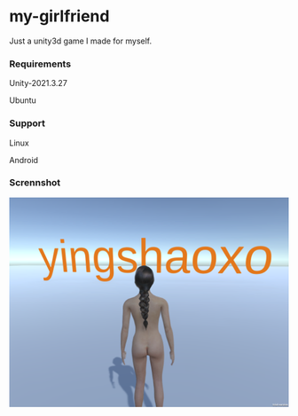 # my-girlfriend
Just a unity3d game I made for myself.


### Requirements

Unity-2021.3.27

Ubuntu

### Support

Linux

Android

### Scrennshot

![welcome](Screenshots/welcome.png "welcome")
